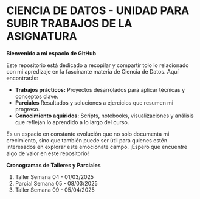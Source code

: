 # CIENCIA DE DATOS - UNIDAD PARA SUBIR TRABAJOS DE LA ASIGNATURA

**Bienvenido a mi espacio de GitHub**

Este repositorio está dedicado a recopilar y compartir tolo lo relacionado con mi apredizaje en la fascinante materia de Ciencia de Datos. Aquí encontrarás:

- **Trabajos prácticos:** Proyectos desarrolados para aplicar técnicas y conceptos clave.
- **Parciales** Resultados y soluciones a ejercicios que resumen mi progreso.
- **Conocimiento aquiridos:** Scripts, notebooks, visualizaciones y análisis que reflejan lo aprendido a lo largo del curso.

Es un espacio en constante evolución que no solo documenta mi crecimiento, sino que también puede ser útil para quienes estén interesados en explorar este emocionate campo. ¡Espero que encuentre algo de valor en este repositorio!

**Cronogramas de Talleres y Parciales**

1. Taller Semana 04 - 01/03/2025
2. Parcial Semana 05 - 08/03/2025
3. Taller Semana 09 - 05/04/2025
